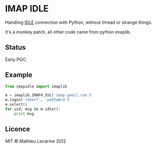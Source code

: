 IMAP IDLE
=========

Handling [IDLE](http://tools.ietf.org/html/rfc2177) connection with Python,
without thread or strange things.

It's a monkey patch, all other code came from python imaplib.

Status
------

Early POC.

Example
-------

```python
from imapidle import imaplib

m = imaplib.IMAP4_SSL('imap.gmail.com')
m.login('robert', 'pa55w0rd')
m.select()
for uid, msg in m.idle():
    print msg
```

Licence
-------

MIT © Mathieu Lecarme 2012
